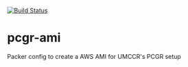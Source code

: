 [![Build Status](https://travis-ci.org/umccr/pcgr-ami.svg?branch=master)](https://travis-ci.org/umccr/pcgr-ami)

# pcgr-ami
Packer config to create a AWS AMI for UMCCR's PCGR setup
